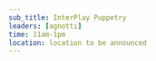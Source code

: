 ```yaml
---
sub_title: InterPlay Puppetry
leaders: [agnotti]
time: 11am-1pm
location: location to be announced
---
```



